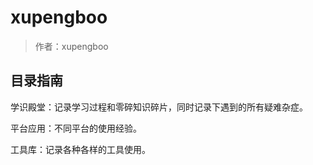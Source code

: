 # xupengboo
> 作者：xupengboo

## 目录指南
学识殿堂：记录学习过程和零碎知识碎片，同时记录下遇到的所有疑难杂症。

平台应用：不同平台的使用经验。

工具库：记录各种各样的工具使用。

